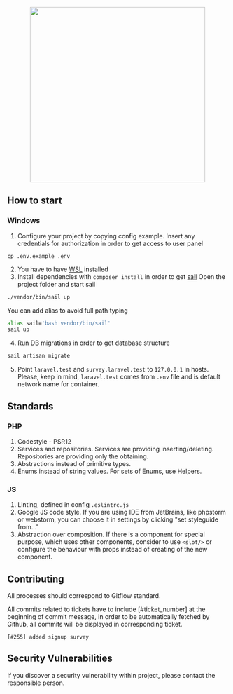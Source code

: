 <p align="center"><img src="https://pbs.twimg.com/profile_images/1369592297340407813/DeRAm4tC_400x400.png" width="400"></p>

## How to start

### Windows

1. Configure your project by copying config example. 
   Insert any credentials for authorization in order to get access to user panel
```
cp .env.example .env
```
2. You have to have [WSL](https://docs.microsoft.com/en-us/windows/wsl/install-win10) installed
3. Install dependencies with ```composer install``` in order to get [sail](https://laravel.com/docs/8.x/sail) 
Open the project folder and start sail
```bash
./vendor/bin/sail up
```
You can add alias to avoid full path typing
```bash
alias sail='bash vendor/bin/sail'
sail up
```
4. Run DB migrations in order to get database structure
```bash
sail artisan migrate
```
5. Point ```laravel.test``` and ```survey.laravel.test``` to ```127.0.0.1``` in hosts.
    Please, keep in mind, ```laravel.test``` comes from ```.env``` file and is default network name for container.

## Standards

### PHP

1. Codestyle - PSR12
2. Services and repositories. Services are providing inserting/deleting. Repositories are providing only the obtaining.
3. Abstractions instead of primitive types.
4. Enums instead of string values. For sets of Enums, use Helpers.

### JS

1. Linting, defined in config ```.eslintrc.js```
2. Google JS code style. If you are using IDE from JetBrains, like phpstorm or webstorm, 
   you can choose it in settings by clicking "set styleguide from..."
3. Abstraction over composition. If there is a component for special purpose, which uses other components, 
   consider to use ```<slot/>``` or configure the behaviour with props instead of creating of the new component. 


## Contributing

All processes should correspond to Gitflow standard.

All commits related to tickets have to include [#ticket_number] at the beginning of commit message, in order
to be automatically fetched by Github, all commits will be displayed in corresponding ticket.

```[#255] added signup survey```

## Security Vulnerabilities

If you discover a security vulnerability within project, please contact the responsible person.
